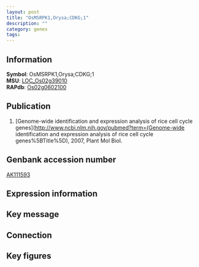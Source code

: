 ```yaml
---
layout: post
title: "OsMSRPK1,Orysa;CDKG;1"
description: ""
category: genes
tags: 
---
```


## Information
__Symbol__: OsMSRPK1,Orysa;CDKG;1  
__MSU__: [LOC_Os02g39010](http://rice.plantbiology.msu.edu/cgi-bin/ORF_infopage.cgi?orf=LOC_Os02g39010)  
__RAPdb__: [Os02g0602100](http://rapdb.dna.affrc.go.jp/viewer/gbrowse_details/irgsp1?name=Os02g0602100)  

## Publication
1. [Genome-wide identification and expression analysis of rice cell cycle genes](http://www.ncbi.nlm.nih.gov/pubmed?term=(Genome-wide identification and expression analysis of rice cell cycle genes%5BTitle%5D), 2007, Plant Mol Biol.

## Genbank accession number
[AK111593](http://www.ncbi.nlm.nih.gov/nuccore/AK111593)

## Expression information

## Key message

## Connection

## Key figures


